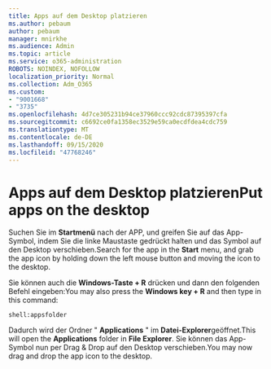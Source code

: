 ```yaml
---
title: Apps auf dem Desktop platzieren
ms.author: pebaum
author: pebaum
manager: mnirkhe
ms.audience: Admin
ms.topic: article
ms.service: o365-administration
ROBOTS: NOINDEX, NOFOLLOW
localization_priority: Normal
ms.collection: Adm_O365
ms.custom:
- "9001668"
- "3735"
ms.openlocfilehash: 4d7ce305231b94ce37960ccc92cdc87395397cfa
ms.sourcegitcommit: c6692ce0fa1358ec3529e59ca0ecdfdea4cdc759
ms.translationtype: MT
ms.contentlocale: de-DE
ms.lasthandoff: 09/15/2020
ms.locfileid: "47768246"
---
```

# <a name="put-apps-on-the-desktop"></a><span data-ttu-id="99157-102">Apps auf dem Desktop platzieren</span><span class="sxs-lookup"><span data-stu-id="99157-102">Put apps on the desktop</span></span>

<span data-ttu-id="99157-103">Suchen Sie im **Startmenü** nach der APP, und greifen Sie auf das App-Symbol, indem Sie die linke Maustaste gedrückt halten und das Symbol auf den Desktop verschieben.</span><span class="sxs-lookup"><span data-stu-id="99157-103">Search for the app in the **Start** menu, and grab the app icon by holding down the left mouse button and moving the icon to the desktop.</span></span>

<span data-ttu-id="99157-104">Sie können auch die **Windows-Taste + R** drücken und dann den folgenden Befehl eingeben:</span><span class="sxs-lookup"><span data-stu-id="99157-104">You may also press the **Windows key + R** and then type in this command:</span></span>

`shell:appsfolder`

<span data-ttu-id="99157-105">Dadurch wird der Ordner " **Applications** " im **Datei-Explorer**geöffnet.</span><span class="sxs-lookup"><span data-stu-id="99157-105">This will open the **Applications** folder in **File Explorer**.</span></span> <span data-ttu-id="99157-106">Sie können das App-Symbol nun per Drag & Drop auf den Desktop verschieben.</span><span class="sxs-lookup"><span data-stu-id="99157-106">You may now drag and drop the app icon to the desktop.</span></span>
